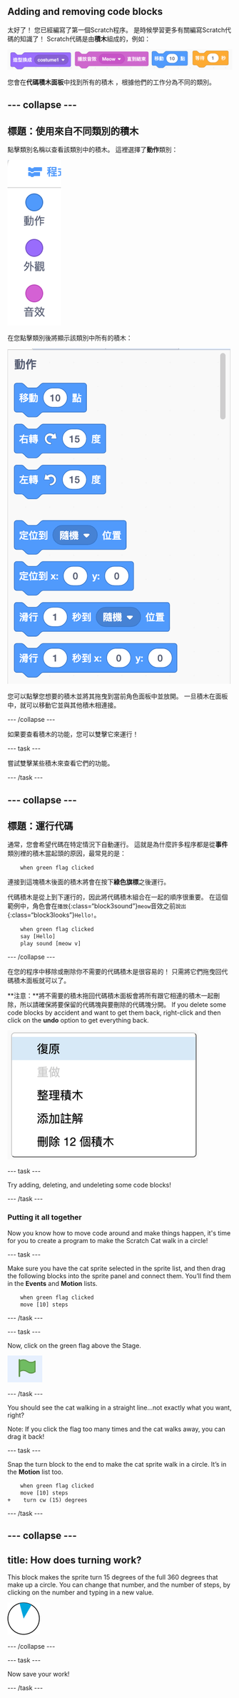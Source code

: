 ## Adding and removing code blocks

太好了！ 您已經編寫了第一個Scratch程序。 是時候學習更多有關編寫Scratch代碼的知識了！ Scratch代碼是由**積木**組成的，例如：

![](images/code1.png)

您會在**代碼積木面板**中找到所有的積木 ，根據他們的工作分為不同的類別。

## \--- collapse \---

## 標題：使用來自不同類別的積木

點擊類別名稱以查看該類別中的積木。 這裡選擇了**動作**類別：

![](images/code2a.png)

在您點擊類別後將顯示該類別中所有的積木：

![](images/code2b.png)

您可以點擊您想要的積木並將其拖曳到當前角色面板中並放開。 一旦積木在面板中，就可以移動它並與其他積木相連接。

\--- /collapse \---

如果要查看積木的功能，您可以雙擊它來運行！

\--- task \---

嘗試雙擊某些積木來查看它們的功能。

\--- /task \---

## \--- collapse \---

## 標題：運行代碼

通常，您會希望代碼在特定情況下自動運行。 這就是為什麼許多程序都是從**事件**類別裡的積木當起頭的原因，最常見的是：

```blocks3
    when green flag clicked
```

連接到這塊積木後面的積木將會在按下**綠色旗標**之後運行。

代碼積木是從上到下運行的，因此將代碼積木組合在一起的順序很重要。 在這個範例中，角色會在`播放`{:class=“block3sound”}`meow`音效之前`說出`{:class=“block3looks”}`Hello!`。

```blocks3
    when green flag clicked
    say [Hello]
    play sound [meow v]
```

\--- /collapse \---

在您的程序中移除或刪除你不需要的代碼積木是很容易的！ 只需將它們拖曳回代碼積木面板就可以了。

**注意：**將不需要的積木拖回代碼積木面板會將所有跟它相連的積木一起刪除，所以請確保將要保留的代碼塊與要刪除的代碼塊分開。 If you delete some code blocks by accident and want to get them back, right-click and then click on the **undo** option to get everything back.

![](images/code6.png)

\--- task \---

Try adding, deleting, and undeleting some code blocks!

\--- /task \---

### Putting it all together

Now you know how to move code around and make things happen, it's time for you to create a program to make the Scratch Cat walk in a circle!

\--- task \---

Make sure you have the cat sprite selected in the sprite list, and then drag the following blocks into the sprite panel and connect them. You’ll find them in the **Events** and **Motion** lists.

```blocks3
    when green flag clicked
    move [10] steps
```

\--- /task \---

\--- task \---

Now, click on the green flag above the Stage.

![](images/code7.png)

\--- /task \---

You should see the cat walking in a straight line...not exactly what you want, right?

Note: If you click the flag too many times and the cat walks away, you can drag it back!

\--- task \---

Snap the turn block to the end to make the cat sprite walk in a circle. It’s in the **Motion** list too.

```blocks3
    when green flag clicked
    move [10] steps
+    turn cw (15) degrees
```

\--- /task \---

## \--- collapse \---

## title: How does turning work?

This block makes the sprite turn 15 degrees of the full 360 degrees that make up a circle. You can change that number, and the number of steps, by clicking on the number and typing in a new value.

![](images/code9.png)

\--- /collapse \---

\--- task \---

Now save your work!

\--- /task \---